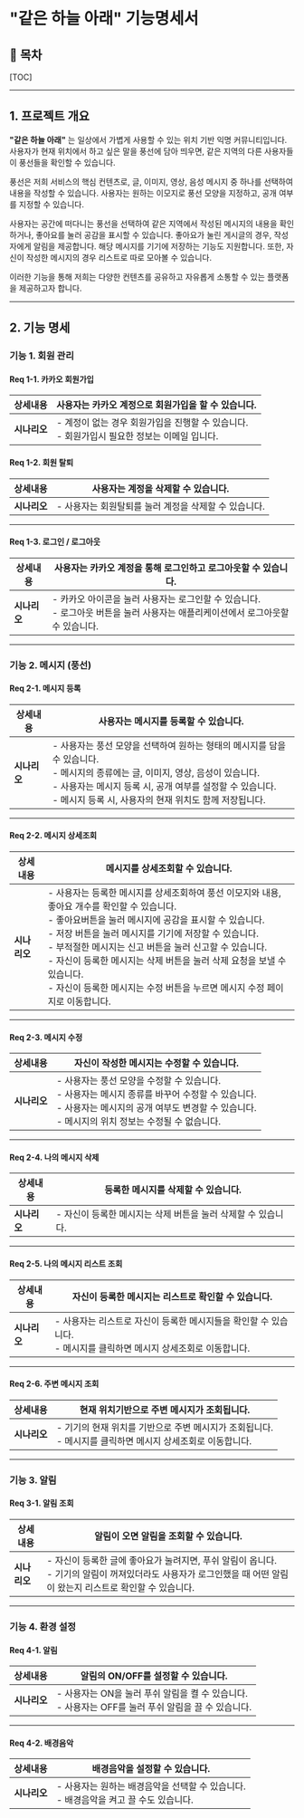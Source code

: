 # "같은 하늘 아래" 기능명세서 
 


## 📜 목차 

[TOC]

---



## 1. 프로젝트 개요

**"같은 하늘 아래"** 는  일상에서 가볍게 사용할 수 있는 위치 기반 익명 커뮤니티입니다. 사용자가 현재 위치에서 하고 싶은 말을 풍선에 담아 띄우면, 같은 지역의 다른 사용자들이 풍선들을 확인할 수 있습니다. 

풍선은 저희 서비스의 핵심 컨텐츠로, 글, 이미지, 영상, 음성 메시지 중 하나를 선택하여 내용을 작성할 수 있습니다. 사용자는 원하는 이모지로 풍선 모양을 지정하고, 공개 여부를 지정할 수 있습니다.

사용자는 공간에 떠다니는 풍선을 선택하여 같은 지역에서 작성된 메시지의 내용을 확인하거나, 좋아요를 눌러 공감을 표시할 수 있습니다. 좋아요가 눌린 게시글의 경우, 작성자에게 알림을 제공합니다. 해당 메시지를 기기에 저장하는 기능도 지원합니다. 또한, 자신이 작성한 메시지의 경우 리스트로 따로 모아볼 수 있습니다.

이러한 기능을 통해 저희는 다양한 컨텐츠를 공유하고 자유롭게 소통할 수 있는 플랫폼을 제공하고자 합니다. 

---



## 2. 기능 명세

### 기능 1. 회원 관리

#### Req 1-1. 카카오 회원가입

| **상세내용** | 사용자는 카카오 계정으로 회원가입을 할 수 있습니다.          |
| ------------ | ------------------------------------------------------------ |
| **시나리오** | - 계정이 없는 경우 회원가입을 진행할 수 있습니다.<br/>- 회원가입시 필요한 정보는 이메일 입니다. |

#### Req 1-2. 회원 탈퇴

| **상세내용** | 사용자는 계정을 삭제할 수 있습니다.                   |
| ------------ | ----------------------------------------------------- |
| **시나리오** | - 사용자는 회원탈퇴를 눌러 계정을 삭제할 수 있습니다. |

---

#### Req 1-3. 로그인 / 로그아웃

| **상세내용** | 사용자는 카카오 계정을 통해 로그인하고 로그아웃할 수 있습니다. |
| ------------ | ------------------------------------------------------------ |
| **시나리오** | - 카카오 아이콘을 눌러 사용자는 로그인할 수 있습니다.<br />- 로그아웃 버튼을 눌러 사용자는 애플리케이션에서 로그아웃할 수 있습니다. |

---



### 기능 2. 메시지 (풍선)

#### Req 2-1. 메시지 등록

| **상세내용** | 사용자는 메시지를 등록할 수 있습니다.                        |
| ------------ | ------------------------------------------------------------ |
| **시나리오** | - 사용자는 풍선 모양을 선택하여 원하는 형태의 메시지를 담을 수 있습니다. <br/>- 메시지의 종류에는 글, 이미지, 영상, 음성이 있습니다.<br/>- 사용자는 메시지 등록 시, 공개 여부를 설정할 수 있습니다.<br />- 메시지 등록 시, 사용자의 현재 위치도 함께 저장됩니다. |

---

#### Req 2-2. 메시지 상세조회

| **상세내용** | 메시지를 상세조회할 수 있습니다.                             |
| ------------ | ------------------------------------------------------------ |
| **시나리오** | - 사용자는 등록한 메시지를 상세조회하여 풍선 이모지와 내용, 좋아요 개수를 확인할 수 있습니다.<br />- 좋아요버튼을 눌러 메시지에 공감을 표시할 수 있습니다.<br />- 저장 버튼을 눌러 메시지를 기기에 저장할 수 있습니다.<br />- 부적절한 메시지는 신고 버튼을 눌러 신고할 수 있습니다.<br />- 자신이 등록한 메시지는 삭제 버튼을 눌러 삭제 요청을 보낼 수 있습니다.<br />- 자신이 등록한 메시지는 수정 버튼을 누르면 메시지 수정 페이지로 이동합니다. |

---

#### Req 2-3. 메시지 수정

| **상세내용** | 자신이 작성한 메시지는 수정할 수 있습니다.                   |
| ------------ | ------------------------------------------------------------ |
| **시나리오** | - 사용자는 풍선 모양을 수정할 수 있습니다.<br />- 사용자는 메시지 종류를 바꾸어 수정할 수 있습니다.<br />- 사용자는 메시지의 공개 여부도 변경할 수 있습니다.<br />- 메시지의 위치 정보는 수정될 수 없습니다. |

---

#### Req 2-4. 나의 메시지 삭제

| **상세내용** | 등록한 메시지를 삭제할 수 있습니다.                          |
| ------------ | ------------------------------------------------------------ |
| **시나리오** | - 자신이 등록한 메시지는 삭제 버튼을 눌러 삭제할 수 있습니다. |

---

#### Req 2-5. 나의 메시지 리스트 조회

| **상세내용** | 자신이 등록한 메시지는 리스트로 확인할 수 있습니다.          |
| ------------ | ------------------------------------------------------------ |
| **시나리오** | - 사용자는 리스트로 자신이 등록한 메시지들을 확인할 수 있습니다.<br />- 메시지를 클릭하면 메시지 상세조회로 이동합니다. |

---

#### Req 2-6. 주변 메시지 조회

| **상세내용** | 현재 위치기반으로 주변 메시지가 조회됩니다.                  |
| ------------ | ------------------------------------------------------------ |
| **시나리오** | - 기기의 현재 위치를 기반으로 주변 메시지가 조회됩니다.<br />- 메시지를 클릭하면 메시지 상세조회로 이동합니다. |

---



### 기능 3. 알림

#### Req 3-1. 알림 조회

| **상세내용** | 알림이 오면 알림을 조회할 수 있습니다.                       |
| ------------ | ------------------------------------------------------------ |
| **시나리오** | - 자신이 등록한 글에 좋아요가 눌려지면, 푸쉬 알림이 옵니다.<br />- 기기의 알림이 꺼져있더라도 사용자가 로그인했을 때 어떤 알림이 왔는지 리스트로 확인할 수 있습니다. |

---



### 기능 4. 환경 설정

#### Req 4-1. 알림

| **상세내용** | 알림의 ON/OFF를 설정할 수 있습니다.                          |
| ------------ | ------------------------------------------------------------ |
| **시나리오** | - 사용자는 ON을 눌러 푸쉬 알림을 켤 수 있습니다.<br />- 사용자는 OFF를 눌러 푸쉬 알림을 끌 수 있습니다. |

---

#### Req 4-2. 배경음악

| **상세내용** | 배경음악을 설정할 수 있습니다.                               |
| ------------ | ------------------------------------------------------------ |
| **시나리오** | - 사용자는 원하는 배경음악을 선택할 수 있습니다.<br />- 배경음악을 켜고 끌 수도 있습니다. |

